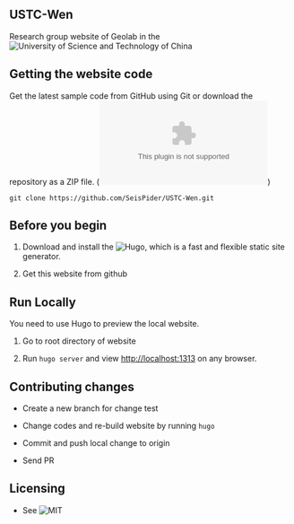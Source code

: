 ## USTC-Wen

Research group website of Geolab in the ![University of Science and Technology of China](www.ustc.edu.cn)

## Getting the website code

Get the latest sample code from GitHub using Git or download the repository as a ZIP file.
(![Download](https://github.com/SeisPider/USTC-Wen/archive/master.zip))

    git clone https://github.com/SeisPider/USTC-Wen.git


## Before you begin

1.  Download and install the ![Hugo](https://github.com/gohugoio/hugo), which is
 a fast and flexible static site generator.

1. Get this website from github  


## Run Locally

You need to use Hugo to preview the local website.

1. Go to root directory of website  

1. Run `hugo server` and view [http://localhost:1313](http://localhost:1313) on any browser.

## Contributing changes

* Create a new branch for change test

* Change codes and re-build website by running `hugo`

* Commit and push local change to origin

* Send PR

## Licensing

* See ![MIT](https://rem.mit-license.org/)
